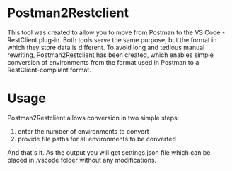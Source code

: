 # Postman2Restclient

This tool was created to allow you to move from Postman to the VS Code - RestClient plug-in. Both tools serve the same purpose, but the format in which they store data is different. To avoid long and tedious manual rewriting, Postman2Restclient has been created, which enables simple conversion of environments from the format used in Postman to a RestClient-compliant format.

# Usage

Postman2Restclient allows conversion in two simple steps:
1) enter the number of environments to convert
2) provide file paths for all environments to be converted

And that's it. As the output you will get settings.json file which can be placed in .vscode folder without any modifications.